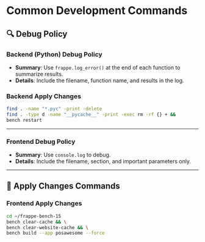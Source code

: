 # Common Development Commands

## 🔍 Debug Policy

### Backend (Python) Debug Policy

- **Summary**: Use `frappe.log_error()` at the end of each function to summarize results.
- **Details**: Include the filename, function name, and results in the log.

### Backend Apply Changes

```bash
find . -name "*.pyc" -print -delete
find . -type d -name "__pycache__" -print -exec rm -rf {} + &&
bench restart
```

---

### Frontend Debug Policy

- **Summary**: Use `console.log` to debug.
- **Details**: Include the filename, section, and important parameters only.

---

## 🔄 Apply Changes Commands

### Frontend Apply Changes

```bash
cd ~/frappe-bench-15
bench clear-cache && \
bench clear-website-cache && \
bench build --app posawesome --force
```

